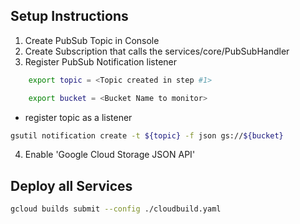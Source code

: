 

## Setup Instructions
1. Create PubSub Topic in Console
2. Create Subscription that calls the services/core/PubSubHandler
3. Register PubSub Notification listener
```Bash
    export topic = <Topic created in step #1>
```
```Bash
    export bucket = <Bucket Name to monitor> 
```
- register topic as a listener
```bash
gsutil notification create -t ${topic} -f json gs://${bucket}
```

4. Enable 'Google Cloud Storage JSON API'

## Deploy all Services
```bash
gcloud builds submit --config ./cloudbuild.yaml
```
